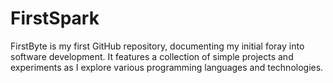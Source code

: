 # FirstSpark
FirstByte is my first GitHub repository, documenting my initial foray into software development. It features a collection of simple projects and experiments as I explore various programming languages and technologies.
